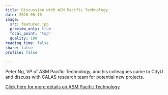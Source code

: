 ```yaml
---
title: Discussion with ASM Pacific Technology
date: 2020-05-16
image:
  src: featured.jpg
  preview_only: true
  focal_point: 'top'
  quality: 100
reading_time: false
share: false
profile: false

---
```

Peter Ng, VP of ASM Pacific Technology, and his colleagues came to CityU and discuss with CALAS research team for potential new projects.
<!--more-->
[Click here for more details on ASM Pacific Technology](https://www.asmpt.com/)